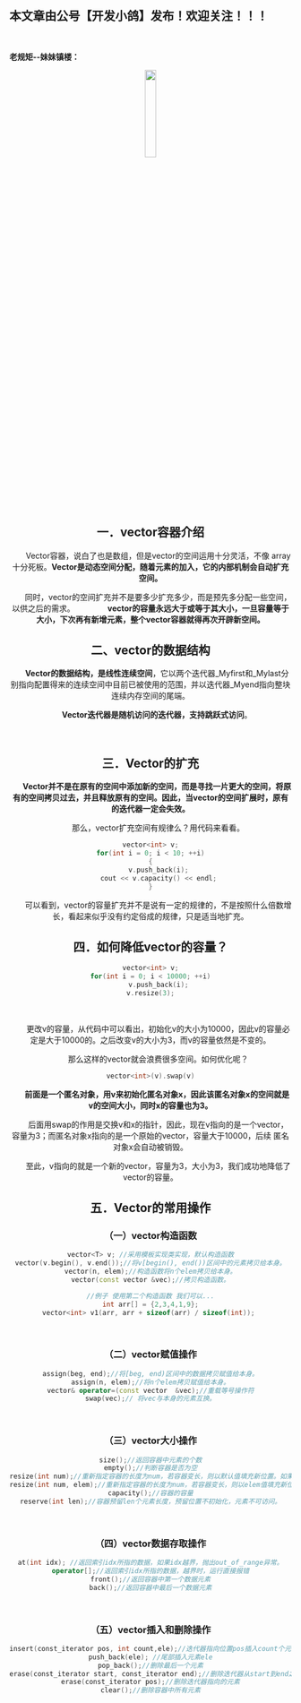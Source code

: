 ﻿## 本文章由公号【开发小鸽】发布！欢迎关注！！！
<br>

**老规矩--妹妹镇楼：**
<center>
<img src="https://img-blog.csdnimg.cn/20200721223424816.JPG"   width="20%">

## 一．vector容器介绍

&nbsp;  &nbsp;  &nbsp;  &nbsp;Vector容器，说白了也是数组，但是vector的空间运用十分灵活，不像 array十分死板。**Vector是动态空间分配，随着元素的加入，它的内部机制会自动扩充空间。**

&nbsp;  &nbsp;  &nbsp;  &nbsp;同时，vector的空间扩充并不是要多少扩充多少，而是预先多分配一些空间，以供之后的需求。
&nbsp;  &nbsp;  &nbsp;  &nbsp;
**&nbsp;  &nbsp;  &nbsp;  &nbsp;vector的容量永远大于或等于其大小，一旦容量等于大小，下次再有新增元素，整个vector容器就得再次开辟新空间。**
<br>
## 二、vector的数据结构
**&nbsp;  &nbsp;  &nbsp;  &nbsp;Vector的数据结构，是线性连续空间**，它以两个迭代器_Myfirst和_Mylast分别指向配置得来的连续空间中目前已被使用的范围，并以迭代器_Myend指向整块连续内存空间的尾端。

**&nbsp;  &nbsp;  &nbsp;  &nbsp;Vector迭代器是随机访问的迭代器，支持跳跃式访问**。

<br>

## 三．Vector的扩充

**&nbsp;  &nbsp;  &nbsp;  &nbsp;Vector并不是在原有的空间中添加新的空间，而是寻找一片更大的空间，将原有的空间拷贝过去，并且释放原有的空间。因此，当vector的空间扩展时，原有的迭代器一定会失效。**

&nbsp;  &nbsp;  &nbsp;  &nbsp;那么，vector扩充空间有规律么？用代码来看看。


```cpp
vector<int> v;
for(int i = 0; i < 10; ++i)
{
	v.push_back(i);
	cout << v.capacity() << endl;
}
```

 
&nbsp;  &nbsp;  &nbsp;  &nbsp;可以看到，vector的容量扩充并不是说有一定的规律的，不是按照什么倍数增长，看起来似乎没有约定俗成的规律，只是适当地扩充。
<br>

## 四．如何降低vector的容量？

```cpp
vector<int> v;
for(int i = 0; i < 10000; ++i)
	v.push_back(i);
v.resize(3);
```
<br>

&nbsp;  &nbsp;  &nbsp;  &nbsp;更改v的容量，从代码中可以看出，初始化v的大小为10000，因此v的容量必定是大于10000的。之后改变v的大小为3，而v的容量依然是不变的。

&nbsp;  &nbsp;  &nbsp;  &nbsp;那么这样的vector就会浪费很多空间。如何优化呢？
<br>


```cpp
vector<int>(v).swap(v)
```

**&nbsp;  &nbsp;  &nbsp;  &nbsp;前面是一个匿名对象，用v来初始化匿名对象x，因此该匿名对象x的空间就是v的空间大小，同时x的容量也为3。**

&nbsp;  &nbsp;  &nbsp;  &nbsp;后面用swap的作用是交换v和x的指针，因此，现在v指向的是一个vector，容量为3；而匿名对象x指向的是一个原始的vector，容量大于10000，后续 匿名对象x会自动被销毁。

&nbsp;  &nbsp;  &nbsp;  &nbsp;至此，v指向的就是一个新的vector，容量为3，大小为3，我们成功地降低了vector的容量。
<br>

## 五．Vector的常用操作
### （一）vector构造函数

```cpp
vector<T> v; //采用模板实现类实现，默认构造函数
vector(v.begin(), v.end());//将v[begin(), end())区间中的元素拷贝给本身。
vector(n, elem);//构造函数将n个elem拷贝给本身。
vector(const vector &vec);//拷贝构造函数。

//例子 使用第二个构造函数 我们可以...
int arr[] = {2,3,4,1,9};
vector<int> v1(arr, arr + sizeof(arr) / sizeof(int)); 
```
<br>

### （二）vector赋值操作

```cpp
assign(beg, end);//将[beg, end)区间中的数据拷贝赋值给本身。
assign(n, elem);//将n个elem拷贝赋值给本身。
vector& operator=(const vector  &vec);//重载等号操作符
swap(vec);// 将vec与本身的元素互换。
```
<br>

### （三）vector大小操作

```cpp
size();//返回容器中元素的个数
empty();//判断容器是否为空
resize(int num);//重新指定容器的长度为num，若容器变长，则以默认值填充新位置。如果容器变短，则末尾超出容器长度的元素被删除。
resize(int num, elem);//重新指定容器的长度为num，若容器变长，则以elem值填充新位置。如果容器变短，则末尾超出容器长>度的元素被删除。
capacity();//容器的容量
reserve(int len);//容器预留len个元素长度，预留位置不初始化，元素不可访问。
```
<br>

### （四）vector数据存取操作

```cpp
at(int idx); //返回索引idx所指的数据，如果idx越界，抛出out_of_range异常。
operator[];//返回索引idx所指的数据，越界时，运行直接报错
front();//返回容器中第一个数据元素
back();//返回容器中最后一个数据元素
```
<br>

### （五）vector插入和删除操作

```cpp
insert(const_iterator pos, int count,ele);//迭代器指向位置pos插入count个元素ele.
push_back(ele); //尾部插入元素ele
pop_back();//删除最后一个元素
erase(const_iterator start, const_iterator end);//删除迭代器从start到end之间的元素
erase(const_iterator pos);//删除迭代器指向的元素
clear();//删除容器中所有元素
```



